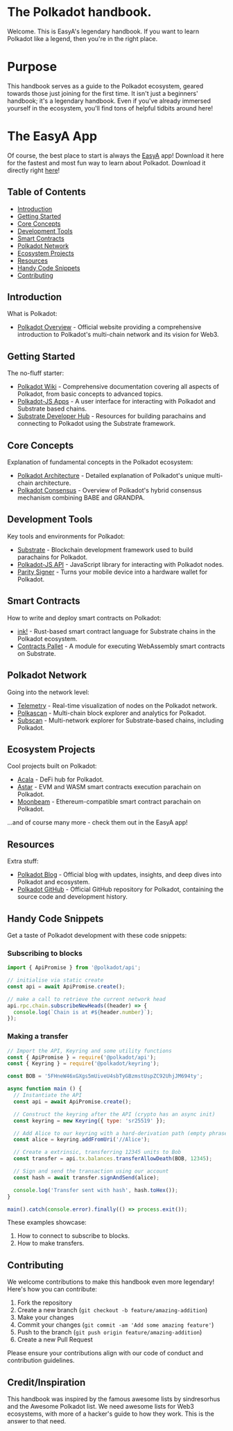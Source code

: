 # The Polkadot handbook.

Welcome. This is EasyA's legendary handbook. If you want to learn Polkadot like a legend, then you're in the right place.

# Purpose

This handbook serves as a guide to the Polkadot ecosystem, geared towards those just joining for the first time. It isn't just a beginners' handbook; it's a legendary handbook. Even if you've already immersed yourself in the ecosystem, you'll find tons of helpful tidbits around here!

# The EasyA App

Of course, the best place to start is always the [EasyA](https://www.easya.io) app! Download it here for the fastest and most fun way to learn about Polkadot. Download it directly right [here](https://links.easya.io/links/gotoapp)! 

## Table of Contents

- [Introduction](#introduction)
- [Getting Started](#getting-started)
- [Core Concepts](#core-concepts)
- [Development Tools](#development-tools)
- [Smart Contracts](#smart-contracts)
- [Polkadot Network](#polkadot-network)
- [Ecosystem Projects](#ecosystem-projects)
- [Resources](#resources)
- [Handy Code Snippets](#handy-code-snippets)
- [Contributing](#contributing)

## Introduction

What is Polkadot:

- [Polkadot Overview](https://polkadot.network/) - Official website providing a comprehensive introduction to Polkadot's multi-chain network and its vision for Web3.

## Getting Started

The no-fluff starter:

- [Polkadot Wiki](https://wiki.polkadot.network/docs/getting-started) - Comprehensive documentation covering all aspects of Polkadot, from basic concepts to advanced topics.
- [Polkadot-JS Apps](https://polkadot.js.org/apps/) - A user interface for interacting with Polkadot and Substrate based chains.
- [Substrate Developer Hub](https://substrate.dev/) - Resources for building parachains and connecting to Polkadot using the Substrate framework.

## Core Concepts

Explanation of fundamental concepts in the Polkadot ecosystem:

- [Polkadot Architecture](https://wiki.polkadot.network/docs/learn-architecture) - Detailed explanation of Polkadot's unique multi-chain architecture.
- [Polkadot Consensus](https://wiki.polkadot.network/docs/learn-consensus) - Overview of Polkadot's hybrid consensus mechanism combining BABE and GRANDPA.

## Development Tools

Key tools and environments for Polkadot:

- [Substrate](https://substrate.dev/) - Blockchain development framework used to build parachains for Polkadot.
- [Polkadot-JS API](https://polkadot.js.org/docs/api) - JavaScript library for interacting with Polkadot nodes.
- [Parity Signer](https://www.parity.io/signer/) - Turns your mobile device into a hardware wallet for Polkadot.

## Smart Contracts

How to write and deploy smart contracts on Polkadot:

- [ink!](https://github.com/paritytech/ink) - Rust-based smart contract language for Substrate chains in the Polkadot ecosystem.
- [Contracts Pallet](https://github.com/paritytech/substrate/tree/master/frame/contracts) - A module for executing WebAssembly smart contracts on Substrate.

## Polkadot Network

Going into the network level:

- [Telemetry](https://telemetry.polkadot.io/) - Real-time visualization of nodes on the Polkadot network.
- [Polkascan](https://polkascan.io/) - Multi-chain block explorer and analytics for Polkadot.
- [Subscan](https://www.subscan.io/) - Multi-network explorer for Substrate-based chains, including Polkadot.

## Ecosystem Projects

Cool projects built on Polkadot:

- [Acala](https://acala.network/) - DeFi hub for Polkadot.
- [Astar](https://astar.network) - EVM and WASM smart contracts execution parachain on Polkadot.
- [Moonbeam](https://moonbeam.network/) - Ethereum-compatible smart contract parachain on Polkadot.

...and of course many more - check them out in the EasyA app!

## Resources

Extra stuff:

- [Polkadot Blog](https://polkadot.network/blog/) - Official blog with updates, insights, and deep dives into Polkadot and ecosystem.
- [Polkadot GitHub](https://github.com/paritytech/polkadot) - Official GitHub repository for Polkadot, containing the source code and development history.

## Handy Code Snippets

Get a taste of Polkadot development with these code snippets:

### Subscribing to blocks

```javascript
import { ApiPromise } from '@polkadot/api';

// initialise via static create
const api = await ApiPromise.create();

// make a call to retrieve the current network head
api.rpc.chain.subscribeNewHeads((header) => {
  console.log(`Chain is at #${header.number}`);
});
```

### Making a transfer

```javascript
// Import the API, Keyring and some utility functions
const { ApiPromise } = require('@polkadot/api');
const { Keyring } = require('@polkadot/keyring');

const BOB = '5FHneW46xGXgs5mUiveU4sbTyGBzmstUspZC92UhjJM694ty';

async function main () {
  // Instantiate the API
  const api = await ApiPromise.create();

  // Construct the keyring after the API (crypto has an async init)
  const keyring = new Keyring({ type: 'sr25519' });

  // Add Alice to our keyring with a hard-derivation path (empty phrase, so uses dev)
  const alice = keyring.addFromUri('//Alice');

  // Create a extrinsic, transferring 12345 units to Bob
  const transfer = api.tx.balances.transferAllowDeath(BOB, 12345);

  // Sign and send the transaction using our account
  const hash = await transfer.signAndSend(alice);

  console.log('Transfer sent with hash', hash.toHex());
}

main().catch(console.error).finally(() => process.exit());
```

These examples showcase:
1. How to connect to subscribe to blocks.
2. How to make transfers.

## Contributing

We welcome contributions to make this handbook even more legendary! Here's how you can contribute:

1. Fork the repository
2. Create a new branch (`git checkout -b feature/amazing-addition`)
3. Make your changes
4. Commit your changes (`git commit -am 'Add some amazing feature'`)
5. Push to the branch (`git push origin feature/amazing-addition`)
6. Create a new Pull Request

Please ensure your contributions align with our code of conduct and contribution guidelines.

## Credit/Inspiration

This handbook was inspired by the famous awesome lists by sindresorhus and the Awesome Polkadot list. We need awesome lists for Web3 ecosystems, with more of a hacker's guide to how they work. This is the answer to that need.

